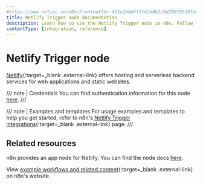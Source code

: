 ```yaml
---
#https://www.notion.so/n8n/Frontmatter-432c2b8dff1f43d4b1c8d20075510fe4
title: Netlify Trigger node documentation
description: Learn how to use the Netlify Trigger node in n8n. Follow technical documentation to integrate Netlify Trigger node into your workflows.
contentType: [integration, reference]
---
```


# Netlify Trigger node

[Netlify](https://netlify.com/){:target=_blank .external-link} offers hosting and serverless backend services for web applications and static websites.

/// note | Credentials
You can find authentication information for this node [here](/integrations/builtin/credentials/netlify.md).
///

///  note  | Examples and templates
For usage examples and templates to help you get started, refer to n8n's [Netlify Trigger integrations](https://n8n.io/integrations/netlify-trigger/){:target=_blank .external-link} page.
///

## Related resources

n8n provides an app node for Netlify. You can find the node docs [here](/integrations/builtin/app-nodes/n8n-nodes-base.netlify.md).

View [example workflows and related content](https://n8n.io/integrations/netlify/){:target=_blank .external-link} on n8n's website.

